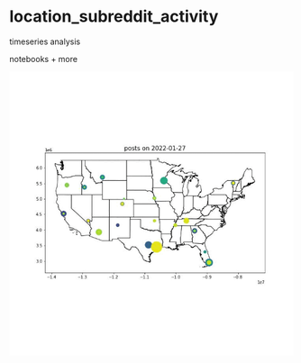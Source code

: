 # location_subreddit_activity
timeseries analysis <br />

notebooks + more <br />

![sneak-peek-graph](./media/reddit_posts_5_day.gif)
